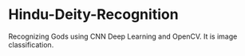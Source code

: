 # Hindu-Deity-Recognition
Recognizing Gods using CNN Deep Learning and OpenCV.  It is image classification.
